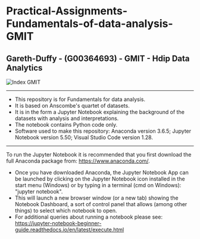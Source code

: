 # Practical-Assignments-Fundamentals-of-data-analysis-GMIT

## Gareth-Duffy - (G00364693) - GMIT - Hdip Data Analytics

<img src="https://image.ibb.co/gw4Gen/Index_GMIT.png" alt="Index GMIT" border="0" />

----------------------------------------------------------------------------------------------------------------------------------------
* This repository is for Fundamentals for data analysis.
* It is based on Anscombe's quartet of datasets.
* It is in the form a Jupyter Notebook explaining the background of the datasets with analysis and interpretations.
* The notebook contains Python code only.
* Software used to make this repository: Anaconda version 3.6.5; Jupyter Notebook version 5.50; Visual Studio Code version 1.28.
---------------------------------
To run the Jupyter Notebook it is recommended that you first download the full Anaconda package from: https://www.anaconda.com/.
* Once you have downloaded Anaconda, the Jupyter Notebook App can be launched by clicking on the Jupyter Notebook icon installed in the start menu (Windows) or by typing in a terminal (cmd on Windows): "jupyter notebook".
* This will launch a new browser window (or a new tab) showing the Notebook Dashboard, a sort of control panel that allows (among other things) to select which notebook to open.
* For additional queries about running a notebook please see: https://jupyter-notebook-beginner-guide.readthedocs.io/en/latest/execute.html
